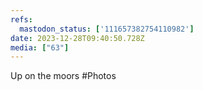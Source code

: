 ```yaml
---
refs:
  mastodon_status: ['111657382754110982']
date: 2023-12-28T09:40:50.728Z
media: ["63"]
---
```


Up on the moors #Photos

